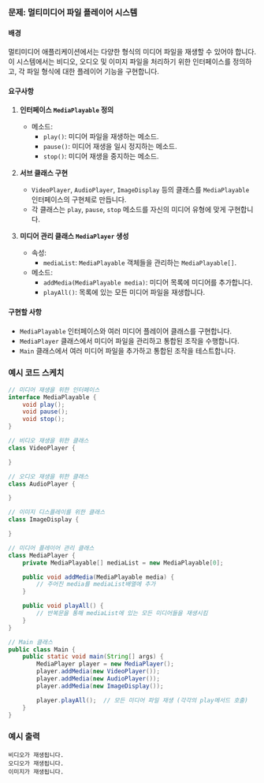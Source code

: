 ### 문제: 멀티미디어 파일 플레이어 시스템

#### 배경
멀티미디어 애플리케이션에서는 다양한 형식의 미디어 파일을 재생할 수 있어야 합니다. 이 시스템에서는 비디오, 오디오 및 이미지 파일을 처리하기 위한 인터페이스를 정의하고, 각 파일 형식에 대한 플레이어 기능을 구현합니다.

#### 요구사항
1. **인터페이스 `MediaPlayable` 정의**
    - 메소드:
        - `play()`: 미디어 파일을 재생하는 메소드.
        - `pause()`: 미디어 재생을 일시 정지하는 메소드.
        - `stop()`: 미디어 재생을 중지하는 메소드.

2. **서브 클래스 구현**
    - `VideoPlayer`, `AudioPlayer`, `ImageDisplay` 등의 클래스를 `MediaPlayable` 인터페이스의 구현체로 만듭니다.
    - 각 클래스는 `play`, `pause`, `stop` 메소드를 자신의 미디어 유형에 맞게 구현합니다.

3. **미디어 관리 클래스 `MediaPlayer` 생성**
    - 속성:
        - `mediaList`: `MediaPlayable` 객체들을 관리하는 `MediaPlayable[]`.
    - 메소드:
        - `addMedia(MediaPlayable media)`: 미디어 목록에 미디어를 추가합니다.
        - `playAll()`: 목록에 있는 모든 미디어 파일을 재생합니다.

#### 구현할 사항
- `MediaPlayable` 인터페이스와 여러 미디어 플레이어 클래스를 구현합니다.
- `MediaPlayer` 클래스에서 미디어 파일을 관리하고 통합된 조작을 수행합니다.
- `Main` 클래스에서 여러 미디어 파일을 추가하고 통합된 조작을 테스트합니다.

### 예시 코드 스케치
```java
// 미디어 재생을 위한 인터페이스
interface MediaPlayable {
    void play();
    void pause();
    void stop();
}

// 비디오 재생을 위한 클래스
class VideoPlayer {

}

// 오디오 재생을 위한 클래스
class AudioPlayer {

}

// 이미지 디스플레이를 위한 클래스
class ImageDisplay {

}

// 미디어 플레이어 관리 클래스
class MediaPlayer {
    private MediaPlayable[] mediaList = new MediaPlayable[0];

    public void addMedia(MediaPlayable media) {
        // 주어진 media를 mediaList배열에 추가
    }

    public void playAll() {
        // 반복문을 통해 mediaList에 있는 모든 미디어들을 재생시킴
    }
}

// Main 클래스
public class Main {
    public static void main(String[] args) {
        MediaPlayer player = new MediaPlayer();
        player.addMedia(new VideoPlayer());
        player.addMedia(new AudioPlayer());
        player.addMedia(new ImageDisplay());

        player.playAll();  // 모든 미디어 파일 재생 (각각의 play메서드 호출)
    }
}
```

### 예시 출력
```
비디오가 재생됩니다.
오디오가 재생됩니다.
이미지가 재생됩니다.
```